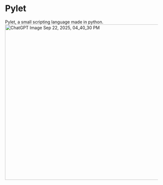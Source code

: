 # Pylet
Pylet, a small scripting language made in python.
<img width="512" height="512" alt="ChatGPT Image Sep 22, 2025, 04_40_30 PM" src="https://github.com/user-attachments/assets/be3b8119-beb5-4219-ae2a-cf3c131b5428" />
